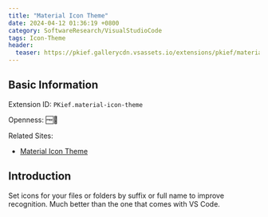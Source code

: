 ```yaml
---
title: "Material Icon Theme"
date: 2024-04-12 01:36:19 +0800
category: SoftwareResearch/VisualStudioCode
tags: Icon-Theme
header:
  teaser: https://pkief.gallerycdn.vsassets.io/extensions/pkief/material-icon-theme/4.34.0/1708331844478/Microsoft.VisualStudio.Services.Icons.Default
---
```


## Basic Information

Extension ID: `PKief.material-icon-theme`

Openness: 🆓📖

Related Sites:

* [Material Icon Theme](https://marketplace.visualstudio.com/items?itemName=PKief.material-icon-theme)

## Introduction

Set icons for your files or folders by suffix or full name to improve recognition. Much better than the one that comes with VS Code.
